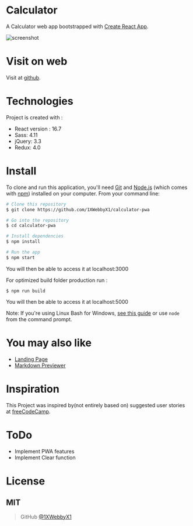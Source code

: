 # Calculator
A Calculator web app bootstrapped with [Create React App](https://github.com/facebook/create-react-app).

![screenshot](https://i.ibb.co/4scNpZF/Screen-Shot-2019-01-03-at-16-26-29.png)

# Visit on web
Visit at [github](https://1xwebbyx1.github.io/calculator-pwa/).

# Technologies
Project is created with :
- React version : 16.7
- Sass: 4.11
- jQuery: 3.3
- Redux: 4.0

# Install

To clone and run this application, you'll need [Git](https://git-scm.com) and [Node.js](https://nodejs.org/en/download/) (which comes with [npm](http://npmjs.com)) installed on your computer. From your command line:

```bash
# Clone this repository
$ git clone https://github.com/1XWebbyX1/calculator-pwa

# Go into the repository
$ cd calculator-pwa

# Install dependencies
$ npm install

# Run the app
$ npm start
```
You will then be able to access it at localhost:3000


For optimized build folder production run :
```
$ npm run build
```
You will then be able to access it at localhost:5000

Note: If you're using Linux Bash for Windows, [see this guide](https://www.howtogeek.com/261575/how-to-run-graphical-linux-desktop-applications-from-windows-10s-bash-shell/) or use `node` from the command prompt.

# You may also like
- [Landing Page](https://github.com/1XWebbyX1/landing-page)
- [Markdown Previewer](https://github.com/1XWebbyX1/markdown-previewer-pwa)


# Inspiration

This Project was inspired by(not entirely based on)  suggested  user stories  at [freeCodeCamp](https://learn.freecodecamp.org/front-end-libraries/front-end-libraries-projects/build-a-javascript-calculator).

# ToDo

- Implement PWA features
- Implement Clear function

# License

MIT
---


> GitHub [@1XWebbyX1](https://github.com/1XWebbyX1)

